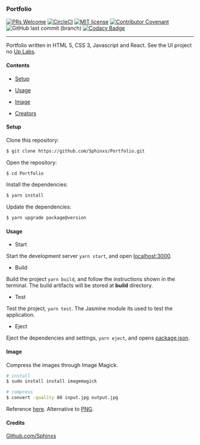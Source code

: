 ### Portfolio

[![PRs Welcome](https://img.shields.io/badge/PRs-welcome-brightgreen.svg?style=flat-square)](http://makeapullrequest.com) [![CircleCI](https://circleci.com/gh/Sphinxs/Portfolio/tree/master.svg?style=svg)](https://circleci.com/gh/Sphinxs/Portfolio/tree/master) [![MIT license](https://img.shields.io/badge/License-MIT-blue.svg)](https://lbesson.mit-license.org/) [![Contributor Covenant](https://img.shields.io/badge/Contributor%20Covenant-v1.4%20adopted-ff69b4.svg)](code-of-conduct.md) ![GitHub last commit (branch)](https://img.shields.io/github/last-commit/sphinxs/portfolio/master.svg) [![Codacy Badge](https://api.codacy.com/project/badge/Grade/439e7fdb3e7d488a901223d56598b90f)](https://www.codacy.com/app/Sphinxs/Portfolio?utm_source=github.com&amp;utm_medium=referral&amp;utm_content=Sphinxs/Portfolio&amp;utm_campaign=Badge_Grade)

--- 

Portfolio written in HTML 5, CSS 3, Javascript and React. See the UI project no [Up Labs](https://www.uplabs.com/posts/art-in-form-of-code).

#### Contents

- [Setup](#Setup)

- [Usage](#Usage)

- [Image](#Usage)
  
- [Creators](Creators)

#### Setup

Clone this repository:

```sh
$ git clone https://github.com/Sphinxs/Portfolio.git
```

Open the repository:

```sh
$ cd Portfolio
```

Install the dependencies:

```sh
$ yarn install
```

Update the dependencies:

```sh
$ yarn upgrade package@version
```

#### Usage

- Start

Start the development server `yarn start`, and open [localhost:3000](http://localhost:3000/).

- Build

Build the project `yarn build`, and follow the instructions shown in the terminal. The build artifacts will be stored at **build** directory.

- Test

Test the project, `yarn test`. The Jasmine module its used to test the application.

- Eject

Eject the dependencies and settings, `yarn eject`, and opens [package.json](./package.json).

#### Image

Compress the images through Image Magick.

```sh
# install
$ sudo install install imagemagick

# compress
$ convert -quality 80 input.jpg output.jpg
```

Reference [here](https://ubuntuforums.org/showthread.php?t=1720675). Alternative to [PNG](https://github.com/Kjuly/pngcrush).

#### Credits

[Github.com/Sphinxs](https://github.com/Sphinxs)